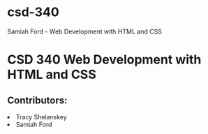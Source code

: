 # csd-340
Samiah Ford - Web Development with HTML and CSS
<h1>CSD 340 Web Development with HTML and CSS</h1>
<h2>Contributors:</h2>
<li>Tracy Shelanskey</li>
<li>Samiah Ford</li>
